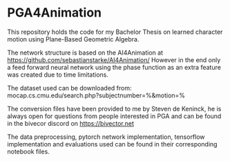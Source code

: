 # PGA4Animation

This repository holds the code for my Bachelor Thesis on learned character motion using Plane-Based Geometric Algebra. 

The network structure is based on the AI4Animation at https://github.com/sebastianstarke/AI4Animation/
However in the end only a feed forward neural network using the phase function as an extra feature was created due to time limitations.

The dataset used can be downloaded from: mocap.cs.cmu.edu/search.php?subjectnumber=%&motion=%

The conversion files have been provided to me by Steven de Keninck, 
he is always open for questions from people interested in PGA and can be found in the bivecor discord on https://bivector.net

The data preprocessing, pytorch network implementation, tensorflow implementation and evaluations used can be found in their corresponding notebook files.
